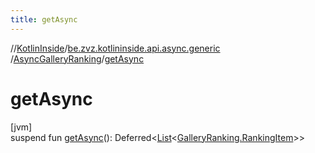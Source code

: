 ```yaml
---
title: getAsync
---
```

//[KotlinInside](../../../index.html)/[be.zvz.kotlininside.api.async.generic](../index.html)
/[AsyncGalleryRanking](index.html)/[getAsync](get-async.html)

# getAsync

[jvm]\
suspend fun [getAsync](get-async.html)():
Deferred<[List](https://kotlinlang.org/api/latest/jvm/stdlib/kotlin.collections/-list/index.html)<[GalleryRanking.RankingItem](
../../be.zvz.kotlininside.api.generic/-gallery-ranking/-ranking-item/index.html)>>




